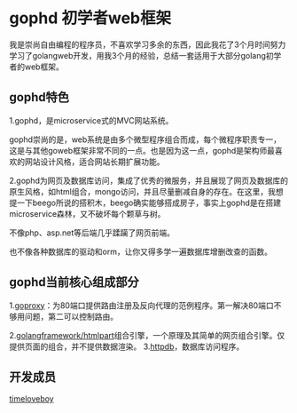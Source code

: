 # gophd 初学者web框架
   我是崇尚自由编程的程序员，不喜欢学习多余的东西，因此我花了3个月时间努力学习了golangweb开发，用我3个月的经验，总结一套适用于大部分golang初学者的web框架。
## gophd特色   
   1.gophd，是microservice式的MVC网站系统。
   
   gophd崇尚的是，web系统是由多个微型程序组合而成，每个微程序职责专一，这是与其他goweb框架非常不同的一点。也是因为这一点，gophd是架构师最喜欢的网站设计风格，适合网站长期扩展功能。
   
   2.gophd为网页及数据库访问，集成了优秀的微服务，并且展现了网页及数据库的原生风格，如html组合，mongo访问，并且尽量删减自身的存在。在这里，我想提一下beego所说的搭积木，beego确实能够搭成房子，事实上gophd是在搭建microservice森林，又不破坏每个颗草与树。
   
   不像php、asp.net等后端几乎蹂躏了网页前端。
   
   也不像各种数据库的驱动和orm，让你又得多学一遍数据库增删改查的函数。
## gophd当前核心组成部分
  1.[goproxy](https://github.com/golangdeveloper/goproxy)：为80端口提供路由注册及反向代理的范例程序。第一解决80端口不够用问题，第二可以控制路由。
  
  2.[golangframework/htmlpart](https://github.com/golangframework/htmlparts)组合引擎，一个原理及其简单的网页组合引擎。仅提供页面的组合，并不提供数据渲染。
  3.[httpdb](https://github.com/golangframework/httpmongo)，数据库访问程序。
## 开发成员
[timeloveboy](https://github.com/timeloveboy)

  
  

